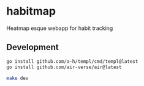 # habitmap

Heatmap esque webapp for habit tracking

## Development

```zsh
go install github.com/a-h/templ/cmd/templ@latest
go install github.com/air-verse/air@latest

make dev
```
